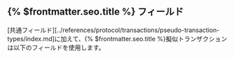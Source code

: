 ## {% $frontmatter.seo.title %} フィールド

[共通フィールド][../references/protocol/transactions/pseudo-transaction-types/index.md]に加えて、{% $frontmatter.seo.title %}擬似トランザクションは以下のフィールドを使用します。
